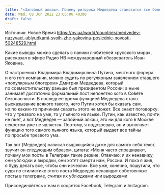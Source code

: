 ```yaml
---
title: "«Запойный алкаш». Почему риторика Медведева становится все более истеричной — Яковина"
date: Wed, 08 Jun 2022 23:05:00 +0300
draft: false
---
```

Источник: Новое Время https://nv.ua/world/countries/medvedev-nazyvaet-ublyudkami-svoih-zhe-yakovina-poslednie-novosti-50248529.html


 Какие выводы можно сделать с паники любителей «русского мира», рассказал в эфире Радио НВ международный обозреватель Иван Яковина.

О настроениях Владимира Владимировича Путина, местного фюрера и его гоп-компании, можно судить по регулярным заявлением ставшего «популярным блогером» Дмитрия Медведева, который по совместительству раньше был президентом России; а ныне занимает достаточно формальный пост непонятно кого в Совете безопасности. В последнее время функцией Медведева стало высказывание всякого такого, чего Путин хотел бы сказать сам, но по каким-то причинам сказать этого не может. Все знают поговорку: что у трезвого на уме, то у пьяного на языке. Путин, как известно, почти не пьет, а вот Медведев — запойный алкаш, это ни для кого в Москве секретом уже не является. Поэтому, я подозреваю, он и выполняет функцию того самого пьяного языка, который выдает все тайны по просьбе трезвого ума.

Так вот [Медведев] написал выдающийся даже для самого себя текст, звучит он следующим образом, цитата: «Меня часто спрашивают, почему мои посты в Телеграм такие резкие. Отвечаю: я их ненавижу, они ублюдки и выродки, они хотят смерти нам, России. И пока я жив, я буду делать все, чтобы они исчезли». Все уже, конечно, пошутили, что судя по стилистике этого поста Медведев ненавидит собственные посты в телеграме, считая их ублюдками или выродками.

Присоединяйтесь к нам в соцсетях Facebook, Telegram и Instagram.
